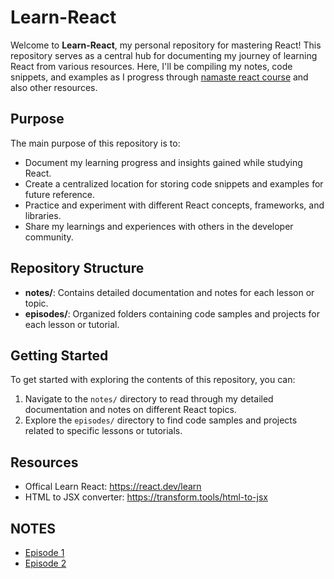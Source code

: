 # Learn-React

Welcome to **Learn-React**, my personal repository for mastering React! This repository serves as a central hub for documenting my journey of learning React from various resources. Here, I'll be compiling my notes, code snippets, and examples as I progress through [namaste react course](https://namastedev.com/learn/namaste-react) and also other resources.

## Purpose

The main purpose of this repository is to:

- Document my learning progress and insights gained while studying React.
- Create a centralized location for storing code snippets and examples for future reference.
- Practice and experiment with different React concepts, frameworks, and libraries.
- Share my learnings and experiences with others in the developer community.

## Repository Structure

- **notes/**: Contains detailed documentation and notes for each lesson or topic.
- **episodes/**: Organized folders containing code samples and projects for each lesson or tutorial.

## Getting Started

To get started with exploring the contents of this repository, you can:

1. Navigate to the `notes/` directory to read through my detailed documentation and notes on different React topics.
2. Explore the `episodes/` directory to find code samples and projects related to specific lessons or tutorials.

## Resources

- Offical Learn React: https://react.dev/learn
- HTML to JSX converter: https://transform.tools/html-to-jsx

## NOTES

- [Episode 1](https://github.com/ShashidharNagaral/learn-react/blob/main/notes/episode-1.md)
- [Episode 2](https://github.com/ShashidharNagaral/learn-react/blob/main/notes/episode-2.md)
